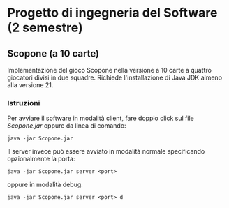 # Progetto di ingegneria del Software (2 semestre) 
## Scopone (a 10 carte)
Implementazione del gioco Scopone nella versione a 10 carte 
a quattro giocatori divisi in due squadre. Richiede l'installazione di Java JDK almeno alla versione 21.
### Istruzioni
Per avviare il software in modalità client, fare doppio click sul file *Scopone.jar* oppure da linea di comando:
```
java -jar Scopone.jar
```
Il server invece può essere avviato in modalità normale specificando opzionalmente la porta:
```
java -jar Scopone.jar server <port>
```
oppure in modalità debug:
```
java -jar Scopone.jar server <port> d
```